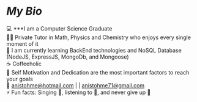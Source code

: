 # *_My Bio_*

:computer: ***I am a Computer Science Graduate \
🧑‍🏫 Private Tutor in Math, Physics and Chemistry who enjoys every single moment of it \
:beginner: I am currently learning BackEnd technologies and NoSQL Database (NodeJS, ExpressJS, MongoDb, and Mongoose) \
:coffee: Coffeeholic \
💬 Self Motivation and Dedication are the most important factors to reach your goals \
:email: anistohme@hotmail.com | | anistohme71@gmail.com \
⚡ Fun facts: Singing :microphone:, listening to :musical_note:, and never give up :muscle:

